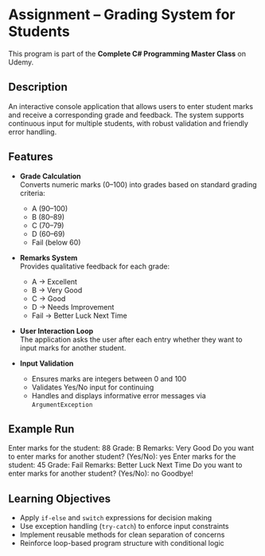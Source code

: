 # Assignment – Grading System for Students

This program is part of the **Complete C# Programming Master Class** on Udemy.

## Description

An interactive console application that allows users to enter student marks and receive a corresponding grade and feedback. The system supports continuous input for multiple students, with robust validation and friendly error handling.

## Features

- **Grade Calculation**  
  Converts numeric marks (0–100) into grades based on standard grading criteria:
  - A (90–100)
  - B (80–89)
  - C (70–79)
  - D (60–69)
  - Fail (below 60)

- **Remarks System**  
  Provides qualitative feedback for each grade:
  - A → Excellent  
  - B → Very Good  
  - C → Good  
  - D → Needs Improvement  
  - Fail → Better Luck Next Time

- **User Interaction Loop**  
  The application asks the user after each entry whether they want to input marks for another student.

- **Input Validation**  
  - Ensures marks are integers between 0 and 100  
  - Validates Yes/No input for continuing  
  - Handles and displays informative error messages via `ArgumentException`

## Example Run

Enter marks for the student: 88
Grade: B
Remarks: Very Good
Do you want to enter marks for another student? (Yes/No): yes
Enter marks for the student: 45
Grade: Fail
Remarks: Better Luck Next Time
Do you want to enter marks for another student? (Yes/No): no
Goodbye!

## Learning Objectives

- Apply `if-else` and `switch` expressions for decision making
- Use exception handling (`try-catch`) to enforce input constraints
- Implement reusable methods for clean separation of concerns
- Reinforce loop-based program structure with conditional logic
